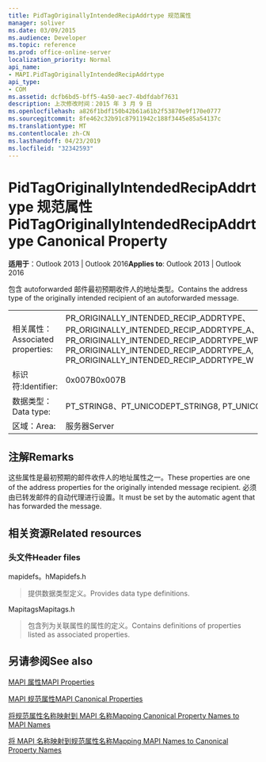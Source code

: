 ```yaml
---
title: PidTagOriginallyIntendedRecipAddrtype 规范属性
manager: soliver
ms.date: 03/09/2015
ms.audience: Developer
ms.topic: reference
ms.prod: office-online-server
localization_priority: Normal
api_name:
- MAPI.PidTagOriginallyIntendedRecipAddrtype
api_type:
- COM
ms.assetid: dcfb6bd5-bff5-4a50-aec7-4bdfdabf7631
description: 上次修改时间：2015 年 3 月 9 日
ms.openlocfilehash: a826f1bdf150b42b61a61b2f53870e9f170e0777
ms.sourcegitcommit: 8fe462c32b91c87911942c188f3445e85a54137c
ms.translationtype: MT
ms.contentlocale: zh-CN
ms.lasthandoff: 04/23/2019
ms.locfileid: "32342593"
---
```

# <a name="pidtagoriginallyintendedrecipaddrtype-canonical-property"></a><span data-ttu-id="5e731-103">PidTagOriginallyIntendedRecipAddrtype 规范属性</span><span class="sxs-lookup"><span data-stu-id="5e731-103">PidTagOriginallyIntendedRecipAddrtype Canonical Property</span></span>

  
  
<span data-ttu-id="5e731-104">**适用于**：Outlook 2013 | Outlook 2016</span><span class="sxs-lookup"><span data-stu-id="5e731-104">**Applies to**: Outlook 2013 | Outlook 2016</span></span> 
  
<span data-ttu-id="5e731-105">包含 autoforwarded 邮件最初预期收件人的地址类型。</span><span class="sxs-lookup"><span data-stu-id="5e731-105">Contains the address type of the originally intended recipient of an autoforwarded message.</span></span>
  
|||
|:-----|:-----|
|<span data-ttu-id="5e731-106">相关属性：</span><span class="sxs-lookup"><span data-stu-id="5e731-106">Associated properties:</span></span>  <br/> |<span data-ttu-id="5e731-107">PR_ORIGINALLY_INTENDED_RECIP_ADDRTYPE、PR_ORIGINALLY_INTENDED_RECIP_ADDRTYPE_A、PR_ORIGINALLY_INTENDED_RECIP_ADDRTYPE_W</span><span class="sxs-lookup"><span data-stu-id="5e731-107">PR_ORIGINALLY_INTENDED_RECIP_ADDRTYPE, PR_ORIGINALLY_INTENDED_RECIP_ADDRTYPE_A, PR_ORIGINALLY_INTENDED_RECIP_ADDRTYPE_W</span></span>  <br/> |
|<span data-ttu-id="5e731-108">标识符:</span><span class="sxs-lookup"><span data-stu-id="5e731-108">Identifier:</span></span>  <br/> |<span data-ttu-id="5e731-109">0x007B</span><span class="sxs-lookup"><span data-stu-id="5e731-109">0x007B</span></span>  <br/> |
|<span data-ttu-id="5e731-110">数据类型：</span><span class="sxs-lookup"><span data-stu-id="5e731-110">Data type:</span></span>  <br/> |<span data-ttu-id="5e731-111">PT_STRING8、PT_UNICODE</span><span class="sxs-lookup"><span data-stu-id="5e731-111">PT_STRING8, PT_UNICODE</span></span>  <br/> |
|<span data-ttu-id="5e731-112">区域：</span><span class="sxs-lookup"><span data-stu-id="5e731-112">Area:</span></span>  <br/> |<span data-ttu-id="5e731-113">服务器</span><span class="sxs-lookup"><span data-stu-id="5e731-113">Server</span></span>  <br/> |
   
## <a name="remarks"></a><span data-ttu-id="5e731-114">注解</span><span class="sxs-lookup"><span data-stu-id="5e731-114">Remarks</span></span>

<span data-ttu-id="5e731-115">这些属性是最初预期的邮件收件人的地址属性之一。</span><span class="sxs-lookup"><span data-stu-id="5e731-115">These properties are one of the address properties for the originally intended message recipient.</span></span> <span data-ttu-id="5e731-116">必须由已转发邮件的自动代理进行设置。</span><span class="sxs-lookup"><span data-stu-id="5e731-116">It must be set by the automatic agent that has forwarded the message.</span></span>
  
## <a name="related-resources"></a><span data-ttu-id="5e731-117">相关资源</span><span class="sxs-lookup"><span data-stu-id="5e731-117">Related resources</span></span>

### <a name="header-files"></a><span data-ttu-id="5e731-118">头文件</span><span class="sxs-lookup"><span data-stu-id="5e731-118">Header files</span></span>

<span data-ttu-id="5e731-119">mapidefs。h</span><span class="sxs-lookup"><span data-stu-id="5e731-119">Mapidefs.h</span></span>
  
> <span data-ttu-id="5e731-120">提供数据类型定义。</span><span class="sxs-lookup"><span data-stu-id="5e731-120">Provides data type definitions.</span></span>
    
<span data-ttu-id="5e731-121">Mapitags</span><span class="sxs-lookup"><span data-stu-id="5e731-121">Mapitags.h</span></span>
  
> <span data-ttu-id="5e731-122">包含列为关联属性的属性的定义。</span><span class="sxs-lookup"><span data-stu-id="5e731-122">Contains definitions of properties listed as associated properties.</span></span>
    
## <a name="see-also"></a><span data-ttu-id="5e731-123">另请参阅</span><span class="sxs-lookup"><span data-stu-id="5e731-123">See also</span></span>



[<span data-ttu-id="5e731-124">MAPI 属性</span><span class="sxs-lookup"><span data-stu-id="5e731-124">MAPI Properties</span></span>](mapi-properties.md)
  
[<span data-ttu-id="5e731-125">MAPI 规范属性</span><span class="sxs-lookup"><span data-stu-id="5e731-125">MAPI Canonical Properties</span></span>](mapi-canonical-properties.md)
  
[<span data-ttu-id="5e731-126">将规范属性名称映射到 MAPI 名称</span><span class="sxs-lookup"><span data-stu-id="5e731-126">Mapping Canonical Property Names to MAPI Names</span></span>](mapping-canonical-property-names-to-mapi-names.md)
  
[<span data-ttu-id="5e731-127">将 MAPI 名称映射到规范属性名称</span><span class="sxs-lookup"><span data-stu-id="5e731-127">Mapping MAPI Names to Canonical Property Names</span></span>](mapping-mapi-names-to-canonical-property-names.md)

